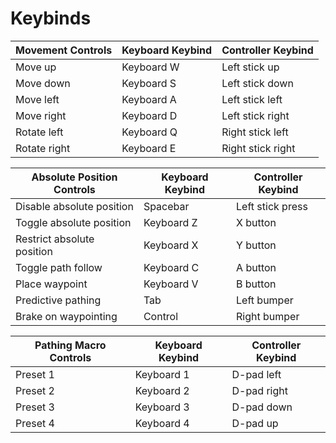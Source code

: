 # Keybinds

| Movement Controls | Keyboard Keybind | Controller Keybind |
| ----------------- | ---------------- | ------------------ |
| Move up           | Keyboard W       | Left stick up      |
| Move down         | Keyboard S       | Left stick down    |
| Move left         | Keyboard A       | Left stick left    |
| Move right        | Keyboard D       | Left stick right   |
| Rotate left       | Keyboard Q       | Right stick left   |
| Rotate right      | Keyboard E       | Right stick right  |

| Absolute Position Controls | Keyboard Keybind | Controller Keybind |
| -------------------------- | ---------------- | ------------------ |
| Disable absolute position  | Spacebar         | Left stick press   |
| Toggle absolute position   | Keyboard Z       | X button           |
| Restrict absolute position | Keyboard X       | Y button           |
| Toggle path follow         | Keyboard C       | A button           |
| Place waypoint             | Keyboard V       | B button           |
| Predictive pathing         | Tab              | Left bumper        |
| Brake on waypointing       | Control          | Right bumper       |

| Pathing Macro Controls | Keyboard Keybind | Controller Keybind |
| ---------------------- | ---------------- | ------------------ |
| Preset 1               | Keyboard 1       | D-pad left         |
| Preset 2               | Keyboard 2       | D-pad right        |
| Preset 3               | Keyboard 3       | D-pad down         |
| Preset 4               | Keyboard 4       | D-pad up           |
